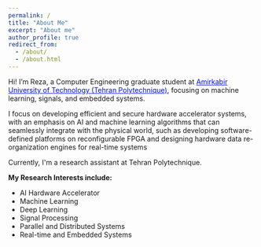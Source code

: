 ```yaml
---
permalink: /
title: "About Me"
excerpt: "About me"
author_profile: true
redirect_from: 
  - /about/
  - /about.html
---
```



Hi! I’m Reza, a Computer Engineering graduate student at <a href="https://aut.ac.ir/en" style="color: #0011DB; text-decoration: underline;"> Amirkabir University of Technology (Tehran Polytechnique)</a>, focusing on machine learning, signals, and embedded systems.

I focus on developing efficient and secure hardware accelerator systems, with an emphasis on AI and machine learning algorithms that can seamlessly integrate with the physical world, such as developing software-defined platforms on reconfigurable FPGA and designing hardware data re-organization engines for real-time systems

Currently, I'm a research assistant at Tehran Polytechnique.

**My Research Interests include:**
- AI Hardware Accelerator
- Machine Learning
- Deep Learning
- Signal Processing
- Parallel and Distributed Systems
- Real-time and Embedded Systems

